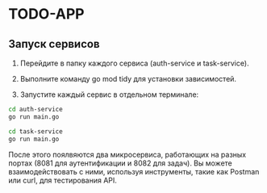 # TODO-APP

## Запуск сервисов

1. Перейдите в папку каждого сервиса (auth-service и task-service).

2. Выполните команду go mod tidy для установки зависимостей.

3. Запустите каждый сервис в отдельном терминале:

```bash
cd auth-service
go run main.go
```

```bash
cd task-service
go run main.go
```

После этого поялвяются два микросервиса, работающих на разных портах (8081 для аутентификации и 8082 для задач). Вы можете взаимодействовать с ними, используя инструменты, такие как Postman или curl, для тестирования API.
